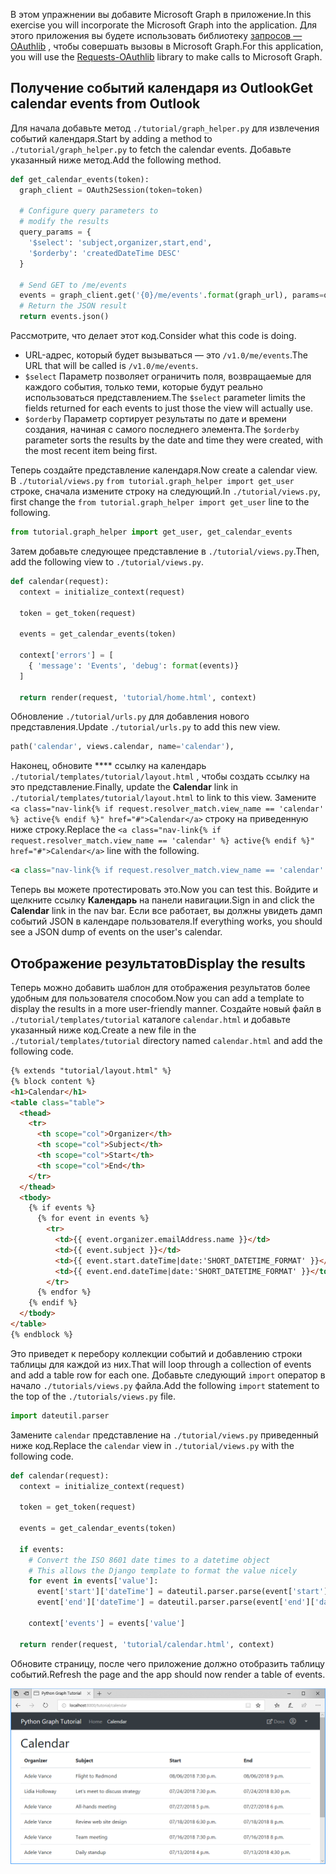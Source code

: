 <!-- markdownlint-disable MD002 MD041 -->

<span data-ttu-id="a4be1-101">В этом упражнении вы добавите Microsoft Graph в приложение.</span><span class="sxs-lookup"><span data-stu-id="a4be1-101">In this exercise you will incorporate the Microsoft Graph into the application.</span></span> <span data-ttu-id="a4be1-102">Для этого приложения вы будете использовать библиотеку [запросов — OAuthlib](https://requests-oauthlib.readthedocs.io/en/latest/) , чтобы совершать вызовы в Microsoft Graph.</span><span class="sxs-lookup"><span data-stu-id="a4be1-102">For this application, you will use the [Requests-OAuthlib](https://requests-oauthlib.readthedocs.io/en/latest/) library to make calls to Microsoft Graph.</span></span>

## <a name="get-calendar-events-from-outlook"></a><span data-ttu-id="a4be1-103">Получение событий календаря из Outlook</span><span class="sxs-lookup"><span data-stu-id="a4be1-103">Get calendar events from Outlook</span></span>

<span data-ttu-id="a4be1-104">Для начала добавьте метод `./tutorial/graph_helper.py` для извлечения событий календаря.</span><span class="sxs-lookup"><span data-stu-id="a4be1-104">Start by adding a method to `./tutorial/graph_helper.py` to fetch the calendar events.</span></span> <span data-ttu-id="a4be1-105">Добавьте указанный ниже метод.</span><span class="sxs-lookup"><span data-stu-id="a4be1-105">Add the following method.</span></span>

```python
def get_calendar_events(token):
  graph_client = OAuth2Session(token=token)

  # Configure query parameters to
  # modify the results
  query_params = {
    '$select': 'subject,organizer,start,end',
    '$orderby': 'createdDateTime DESC'
  }

  # Send GET to /me/events
  events = graph_client.get('{0}/me/events'.format(graph_url), params=query_params)
  # Return the JSON result
  return events.json()
```

<span data-ttu-id="a4be1-106">Рассмотрите, что делает этот код.</span><span class="sxs-lookup"><span data-stu-id="a4be1-106">Consider what this code is doing.</span></span>

- <span data-ttu-id="a4be1-107">URL-адрес, который будет вызываться — это `/v1.0/me/events`.</span><span class="sxs-lookup"><span data-stu-id="a4be1-107">The URL that will be called is `/v1.0/me/events`.</span></span>
- <span data-ttu-id="a4be1-108">`$select` Параметр позволяет ограничить поля, возвращаемые для каждого события, только теми, которые будут реально использоваться представлением.</span><span class="sxs-lookup"><span data-stu-id="a4be1-108">The `$select` parameter limits the fields returned for each events to just those the view will actually use.</span></span>
- <span data-ttu-id="a4be1-109">`$orderby` Параметр сортирует результаты по дате и времени создания, начиная с самого последнего элемента.</span><span class="sxs-lookup"><span data-stu-id="a4be1-109">The `$orderby` parameter sorts the results by the date and time they were created, with the most recent item being first.</span></span>

<span data-ttu-id="a4be1-110">Теперь создайте представление календаря.</span><span class="sxs-lookup"><span data-stu-id="a4be1-110">Now create a calendar view.</span></span> <span data-ttu-id="a4be1-111">В `./tutorial/views.py` `from tutorial.graph_helper import get_user` строке, сначала измените строку на следующий.</span><span class="sxs-lookup"><span data-stu-id="a4be1-111">In `./tutorial/views.py`, first change the `from tutorial.graph_helper import get_user` line to the following.</span></span>

```python
from tutorial.graph_helper import get_user, get_calendar_events
```

<span data-ttu-id="a4be1-112">Затем добавьте следующее представление в `./tutorial/views.py`.</span><span class="sxs-lookup"><span data-stu-id="a4be1-112">Then, add the following view to `./tutorial/views.py`.</span></span>

```python
def calendar(request):
  context = initialize_context(request)

  token = get_token(request)

  events = get_calendar_events(token)

  context['errors'] = [
    { 'message': 'Events', 'debug': format(events)}
  ]

  return render(request, 'tutorial/home.html', context)
```

<span data-ttu-id="a4be1-113">Обновление `./tutorial/urls.py` для добавления нового представления.</span><span class="sxs-lookup"><span data-stu-id="a4be1-113">Update `./tutorial/urls.py` to add this new view.</span></span>

```python
path('calendar', views.calendar, name='calendar'),
```

<span data-ttu-id="a4be1-114">Наконец, обновите \*\*\*\* ссылку на календарь `./tutorial/templates/tutorial/layout.html` , чтобы создать ссылку на это представление.</span><span class="sxs-lookup"><span data-stu-id="a4be1-114">Finally, update  the **Calendar** link in `./tutorial/templates/tutorial/layout.html` to link to this view.</span></span> <span data-ttu-id="a4be1-115">Замените `<a class="nav-link{% if request.resolver_match.view_name == 'calendar' %} active{% endif %}" href="#">Calendar</a>` строку на приведенную ниже строку.</span><span class="sxs-lookup"><span data-stu-id="a4be1-115">Replace the `<a class="nav-link{% if request.resolver_match.view_name == 'calendar' %} active{% endif %}" href="#">Calendar</a>` line with the following.</span></span>

```html
<a class="nav-link{% if request.resolver_match.view_name == 'calendar' %} active{% endif %}" href="{% url 'calendar' %}">Calendar</a>
```

<span data-ttu-id="a4be1-116">Теперь вы можете протестировать это.</span><span class="sxs-lookup"><span data-stu-id="a4be1-116">Now you can test this.</span></span> <span data-ttu-id="a4be1-117">Войдите и щелкните ссылку **Календарь** на панели навигации.</span><span class="sxs-lookup"><span data-stu-id="a4be1-117">Sign in and click the **Calendar** link in the nav bar.</span></span> <span data-ttu-id="a4be1-118">Если все работает, вы должны увидеть дамп событий JSON в календаре пользователя.</span><span class="sxs-lookup"><span data-stu-id="a4be1-118">If everything works, you should see a JSON dump of events on the user's calendar.</span></span>

## <a name="display-the-results"></a><span data-ttu-id="a4be1-119">Отображение результатов</span><span class="sxs-lookup"><span data-stu-id="a4be1-119">Display the results</span></span>

<span data-ttu-id="a4be1-120">Теперь можно добавить шаблон для отображения результатов более удобным для пользователя способом.</span><span class="sxs-lookup"><span data-stu-id="a4be1-120">Now you can add a template to display the results in a more user-friendly manner.</span></span> <span data-ttu-id="a4be1-121">Создайте новый файл в `./tutorial/templates/tutorial` каталоге `calendar.html` и добавьте указанный ниже код.</span><span class="sxs-lookup"><span data-stu-id="a4be1-121">Create a new file in the `./tutorial/templates/tutorial` directory named `calendar.html` and add the following code.</span></span>

```html
{% extends "tutorial/layout.html" %}
{% block content %}
<h1>Calendar</h1>
<table class="table">
  <thead>
    <tr>
      <th scope="col">Organizer</th>
      <th scope="col">Subject</th>
      <th scope="col">Start</th>
      <th scope="col">End</th>
    </tr>
  </thead>
  <tbody>
    {% if events %}
      {% for event in events %}
        <tr>
          <td>{{ event.organizer.emailAddress.name }}</td>
          <td>{{ event.subject }}</td>
          <td>{{ event.start.dateTime|date:'SHORT_DATETIME_FORMAT' }}</td>
          <td>{{ event.end.dateTime|date:'SHORT_DATETIME_FORMAT' }}</td>
        </tr>
      {% endfor %}
    {% endif %}
  </tbody>
</table>
{% endblock %}
```

<span data-ttu-id="a4be1-122">Это приведет к перебору коллекции событий и добавлению строки таблицы для каждой из них.</span><span class="sxs-lookup"><span data-stu-id="a4be1-122">That will loop through a collection of events and add a table row for each one.</span></span> <span data-ttu-id="a4be1-123">Добавьте следующий `import` оператор в начало `./tutorials/views.py` файла.</span><span class="sxs-lookup"><span data-stu-id="a4be1-123">Add the following `import` statement to the top of the `./tutorials/views.py` file.</span></span>

```python
import dateutil.parser
```

<span data-ttu-id="a4be1-124">Замените `calendar` представление на `./tutorial/views.py` приведенный ниже код.</span><span class="sxs-lookup"><span data-stu-id="a4be1-124">Replace the `calendar` view in `./tutorial/views.py` with the following code.</span></span>

```python
def calendar(request):
  context = initialize_context(request)

  token = get_token(request)

  events = get_calendar_events(token)

  if events:
    # Convert the ISO 8601 date times to a datetime object
    # This allows the Django template to format the value nicely
    for event in events['value']:
      event['start']['dateTime'] = dateutil.parser.parse(event['start']['dateTime'])
      event['end']['dateTime'] = dateutil.parser.parse(event['end']['dateTime'])

    context['events'] = events['value']

  return render(request, 'tutorial/calendar.html', context)
```

<span data-ttu-id="a4be1-125">Обновите страницу, после чего приложение должно отобразить таблицу событий.</span><span class="sxs-lookup"><span data-stu-id="a4be1-125">Refresh the page and the app should now render a table of events.</span></span>

![Снимок экрана с таблицей событий](./images/add-msgraph-01.png)
